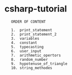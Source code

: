 # csharp-tutorial

       
       
       ORDER OF CONTENT
       
       1.  print_statement
       2.  print_statement_2
       3.  variables
       4.  constant
       5.  typecasting
       6.  user_input
       7.  arithmetic_opertors
       8.  random_number
       9.  hypotenuse_of_triangle
       10. string_methodes
       
       

